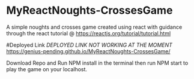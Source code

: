 # MyReactNoughts-CrossesGame
A simple noughts and crosses game created using react with guidance through the react tutorial @ https://reactjs.org/tutorial/tutorial.html 

#Deployed Link
*DEPLOYED LINK NOT WORKING AT THE MOMENT*
https://genius-pending.github.io/MyReactNoughts-CrossesGame/ 

Download Repo and Run NPM install in the terminal then  run NPM start to play the game on your localhost.
